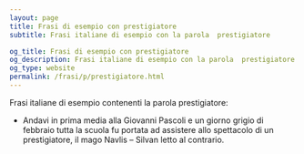 ```yaml
---
layout: page
title: Frasi di esempio con prestigiatore 
subtitle: Frasi italiane di esempio con la parola  prestigiatore

og_title: Frasi di esempio con prestigiatore 
og_description: Frasi italiane di esempio con la parola  prestigiatore
og_type: website
permalink: /frasi/p/prestigiatore.html
---
```


Frasi italiane di esempio contenenti la parola prestigiatore:


- Andavi in prima media alla Giovanni Pascoli e un giorno grigio di febbraio tutta la scuola fu portata ad assistere allo spettacolo di un prestigiatore, il mago Navlis – Silvan letto al contrario.
